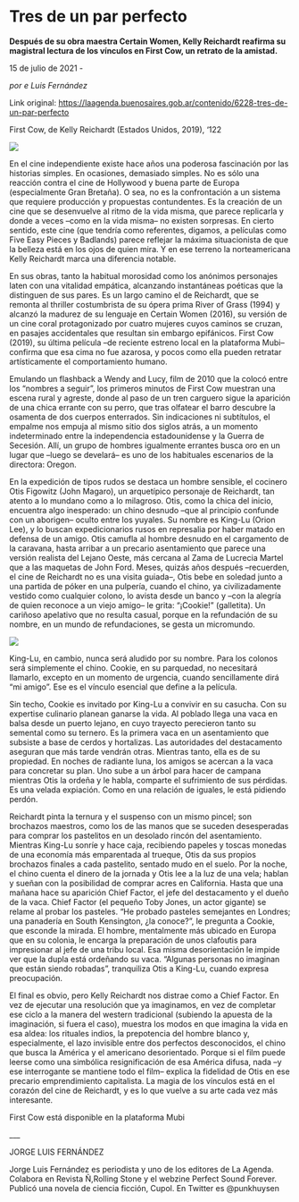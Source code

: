 # Tres de un par perfecto

**Después de su obra maestra Certain Women, Kelly Reichardt reafirma su magistral lectura de los vínculos en First Cow, un retrato de la amistad.**

15 de julio de 2021 - 

_por e Luis Fernández_

Link original: https://laagenda.buenosaires.gob.ar/contenido/6228-tres-de-un-par-perfecto



First Cow, de Kelly Reichardt (Estados Unidos, 2019), ‘122




![](https://cdn.feater.me/files/images/56259/e15938b3-71c9-4fb4-85d4-ea2f9997fccb.jpeg)




En el cine independiente existe hace años una poderosa fascinación por las historias simples. En ocasiones, demasiado simples. No es sólo una reacción contra el cine de Hollywood y buena parte de Europa (especialmente Gran Bretaña). O sea, no es la confrontación a un sistema que requiere producción y propuestas contundentes. Es la creación de un cine que se desenvuelve al ritmo de la vida misma, que parece replicarla y donde a veces –como en la vida misma– no existen sorpresas. En cierto sentido, este cine (que tendría como referentes, digamos, a películas como Five Easy Pieces y Badlands) parece reflejar la máxima situacionista de que la belleza está en los ojos de quien mira. Y en ese terreno la norteamericana Kelly Reichardt marca una diferencia notable.




En sus obras, tanto la habitual morosidad como los anónimos personajes laten con una vitalidad empática, alcanzando instantáneas poéticas que la distinguen de sus pares. Es un largo camino el de Reichardt, que se remonta al thriller costumbrista de su ópera prima River of Grass (1994) y alcanzó la madurez de su lenguaje en Certain Women (2016), su versión de un cine coral protagonizado por cuatro mujeres cuyos caminos se cruzan, en pasajes accidentales que resultan sin embargo epifánicos. First Cow (2019), su última película –de reciente estreno local en la plataforma Mubi– confirma que esa cima no fue azarosa, y pocos como ella pueden retratar artísticamente el comportamiento humano.




Emulando un flashback a Wendy and Lucy, film de 2010 que la colocó entre los “nombres a seguir”, los primeros minutos de First Cow muestran una escena rural y agreste, donde al paso de un tren carguero sigue la aparición de una chica errante con su perro, que tras olfatear el barro descubre la osamenta de dos cuerpos enterrados. Sin indicaciones ni subtítulos, el empalme nos empuja al mismo sitio dos siglos atrás, a un momento indeterminado entre la independencia estadounidense y la Guerra de Secesión. Allí, un grupo de hombres igualmente errantes busca oro en un lugar que –luego se develará– es uno de los habituales escenarios de la directora: Oregon.




En la expedición de tipos rudos se destaca un hombre sensible, el cocinero Otis Figowitz (John Magaro), un arquetípico personaje de Reichardt, tan atento a lo mundano como a lo milagroso. Otis, como la chica del inicio, encuentra algo inesperado: un chino desnudo –que al principio confunde con un aborigen– oculto entre los yuyales. Su nombre es King-Lu (Orion Lee), y lo buscan expedicionarios rusos en represalia por haber matado en defensa de un amigo. Otis camufla al hombre desnudo en el cargamento de la caravana, hasta arribar a un precario asentamiento que parece una versión realista del Lejano Oeste, más cercana al Zama de Lucrecia Martel que a las maquetas de John Ford. Meses, quizás años después –recuerden, el cine de Reichardt no es una visita guiada–, Otis bebe en soledad junto a una partida de póker en una pulpería, cuando el chino, ya civilizadamente vestido como cualquier colono, lo avista desde un banco y –con la alegría de quien reconoce a un viejo amigo– le grita: “¡Cookie!” (galletita). Un cariñoso apelativo que no resulta casual, porque en la refundación de su nombre, en un mundo de refundaciones, se gesta un micromundo.




![](https://cdn.feater.me/files/images/56260/98e98aa7-4256-427f-920c-0f556e09c888.jpeg)




King-Lu, en cambio, nunca será aludido por su nombre. Para los colonos será simplemente el chino. Cookie, en su parquedad, no necesitará llamarlo, excepto en un momento de urgencia, cuando sencillamente dirá “mi amigo”. Ese es el vínculo esencial que define a la película.




Sin techo, Cookie es invitado por King-Lu a convivir en su casucha. Con su expertise culinario planean ganarse la vida. Al poblado llega una vaca en balsa desde un puerto lejano, en cuyo trayecto perecieron tanto su semental como su ternero. Es la primera vaca en un asentamiento que subsiste a base de cerdos y hortalizas. Las autoridades del destacamento aseguran que más tarde vendrán otras. Mientras tanto, ella es de su propiedad. En noches de radiante luna, los amigos se acercan a la vaca para concretar su plan. Uno sube a un árbol para hacer de campana mientras Otis la ordeña y le habla, comparte el sufrimiento de sus pérdidas. Es una velada expiación. Como en una relación de iguales, le está pidiendo perdón.




Reichardt pinta la ternura y el suspenso con un mismo pincel; son brochazos maestros, como los de las manos que se suceden desesperadas para comprar los pastelitos en un desolado rincón del asentamiento. Mientras King-Lu sonríe y hace caja, recibiendo papeles y toscas monedas de una economía más emparentada al trueque, Otis da sus propios brochazos finales a cada pastelito, sentado mudo en el suelo. Por la noche, el chino cuenta el dinero de la jornada y Otis lee a la luz de una vela; hablan y sueñan con la posibilidad de comprar acres en California. Hasta que una mañana hace su aparición Chief Factor, el jefe del destacamento y el dueño de la vaca. Chief Factor (el pequeño Toby Jones, un actor gigante) se relame al probar los pasteles. “He probado pasteles semejantes en Londres; una panadería en South Kensington, ¿la conoce?”, le pregunta a Cookie, que esconde la mirada. El hombre, mentalmente más ubicado en Europa que en su colonia, le encarga la preparación de unos clafoutis para impresionar al jefe de una tribu local. Esa misma desorientación le impide ver que la dupla está ordeñando su vaca. “Algunas personas no imaginan que están siendo robadas”, tranquiliza Otis a King-Lu, cuando expresa preocupación.




El final es obvio, pero Kelly Reichardt nos distrae como a Chief Factor. En vez de ejecutar una resolución que ya imaginamos, en vez de completar ese ciclo a la manera del western tradicional (subiendo la apuesta de la imaginación, si fuera el caso), muestra los modos en que imagina la vida en esa aldea: los rituales indios, la prepotencia del hombre blanco y, especialmente, el lazo invisible entre dos perfectos desconocidos, el chino que busca la América y el americano desorientado. Porque si el film puede leerse como una simbólica resignificación de esa América difusa, nada –y ese interrogante se mantiene todo el film– explica la fidelidad de Otis en ese precario emprendimiento capitalista. La magia de los vínculos está en el corazón del cine de Reichardt, y es lo que vuelve a su arte cada vez más interesante.




First Cow está disponible en la plataforma Mubi




\_\_\_




JORGE LUIS FERNÁNDEZ




Jorge Luis Fernández es periodista y uno de los editores de La Agenda. Colabora en Revista Ñ,Rolling Stone y el webzine Perfect Sound Forever. Publicó una novela de ciencia ficción, Cupol. En Twitter es @punkhuysen



